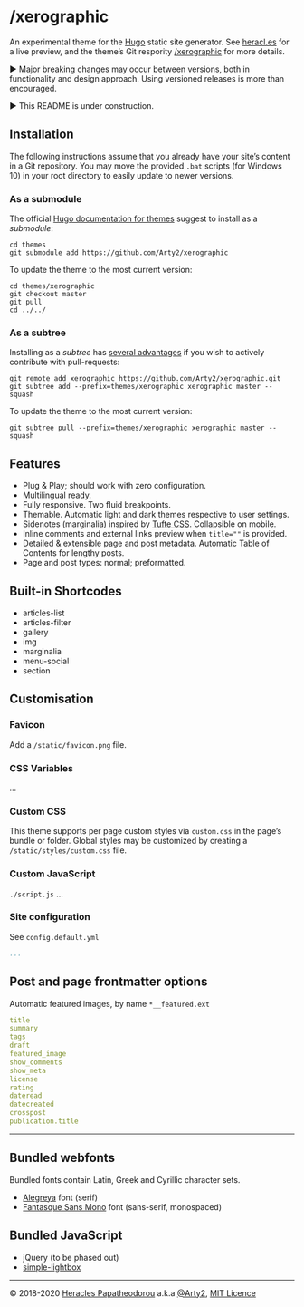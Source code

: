 # /xerographic

An experimental theme for the [Hugo](https://gohugo.io/) static site generator. See [heracl.es](https://heracl.es) for a live preview, and the theme’s Git respority [/xerographic](https://github.com/Arty2/xerographic) for more details.

► Major breaking changes may occur between versions, both in functionality and design approach. Using versioned releases is more than encouraged.

► This README is under construction.

## Installation

The following instructions assume that you already have your site’s content in a Git repository. You may move the provided `.bat` scripts (for Windows 10)  in your root directory to easily update to newer versions.

### As a submodule

The official [Hugo documentation for themes](https://gohugo.io/getting-started/quick-start/#step-3-add-a-theme) suggest to install as a *submodule*:

```
cd themes
git submodule add https://github.com/Arty2/xerographic
```

To update the theme to the most current version:

```
cd themes/xerographic
git checkout master
git pull
cd ../../
```

### As a subtree

Installing as a *subtree* has [several advantages](https://training.github.com/downloads/submodule-vs-subtree-cheat-sheet/) if you wish to actively contribute with pull-requests:

```
git remote add xerographic https://github.com/Arty2/xerographic.git
git subtree add --prefix=themes/xerographic xerographic master --squash
```

To update the theme to the most current version:

```
git subtree pull --prefix=themes/xerographic xerographic master --squash
```

## Features

- Plug & Play; should work with zero configuration.
- Multilingual ready.
- Fully responsive. Two fluid breakpoints.
- Themable. Automatic light and dark themes respective to user settings.
- Sidenotes (marginalia) inspired by [Tufte CSS](https://edwardtufte.github.io/tufte-css/). Collapsible on mobile.
- Inline comments and external links preview when `title=""` is provided.
- Detailed & extensible page and post metadata. Automatic Table of Contents for lengthy posts.
- Page and post types: normal; preformatted.

## Built-in Shortcodes

- articles-list
- articles-filter
- gallery
- img
- marginalia
- menu-social
- section


## Customisation

### Favicon

Add a `/static/favicon.png` file.

### CSS Variables

...

### Custom CSS

This theme supports per page custom styles via `custom.css` in the page’s bundle or folder. Global styles may be customized by creating a `/static/styles/custom.css` file.

### Custom JavaScript

`./script.js` ...

### Site configuration

See `config.default.yml`

```yaml
...
```


## Post and page frontmatter options

Automatic featured images, by name `*__featured.ext`

```yaml
title
summary
tags
draft
featured_image
show_comments
show_meta
license
rating
dateread
datecreated
crosspost
publication.title
```



***

## Bundled webfonts

Bundled fonts contain Latin, Greek and Cyrillic character sets.

- [Alegreya](https://www.huertatipografica.com/en/fonts/alegreya-ht-pro) font (serif)
- [Fantasque Sans Mono](https://github.com/belluzj/fantasque-sans) font (sans-serif, monospaced)


## Bundled JavaScript

- jQuery (to be phased out)
- [simple-lightbox](https://simplelightbox.com/)


***

© 2018-2020 [Heracles Papatheodorou](http://heracl.es) a.k.a [ @Arty2](https://www.twitter.com/Arty2), [MIT Licence](LICENCE.txt)
